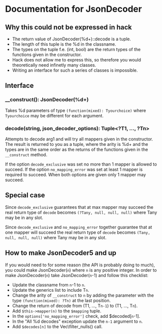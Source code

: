 # Documentation for JsonDecoder

## Why this could not be expressed in hack
* The return value of JsonDecoder(%d+)::decode is a tuple.
* The length of this tuple is the %d in the classname.
* The types on the tuple f.e. (int, bool) are the return types of the functions given in the constructor.
* Hack does not allow me to express this, so therefore you would theoretically need infinetly many classes.
* Writing an interface for such a series of classes is impossible.

## Interface

### __construct(): JsonDecoder(%d+)
Takes %d parameters of type `(function(mixed): Tyourchoice)` where `Tyourchoice` may be different for each argument.

### decode(string, json_decoder_options): Tuple<?T1, ..., ?Tn>
Attempts to decode arg1 and will try all mappers given in the constructor.
The result is returned to you as a tuple, where the arity is %d+ and the types are in the same order as the returns of the functions given in the `__construct` method.


If the option `decode_exclusive` was set no more than 1 mapper is allowed to succeed.
If the option `no_mapping_error` was set at least 1 mapper is required to succeed.
When both options are given only 1 mapper may succeed.

## Special case
Since `decode_exclusive` guarantees that at max mapper may succeed the real return type of `decode` becomes `(?Tany, null, null, null)` where Tany may be in any slot.


Since `decode_exclusive` and `no_mapping_error` together guarantee that at one mapper will succeed the real return type of `decode` becomes `(Tany, null, null, null)` where Tany may be in any slot.

## How to make JsonDecoder5 and up
If you would need to for some reason (the API is probably doing to much), you could make JsonDecoder(`n`) where `n` is any positive integer.
In order to make JsonDecoder(`n`) take JsonDecoder(`n`-1) and follow this checklist:
* Update the classname from `n`-1 to `n`.
* Update the generics list to include T`n`.
* Change the arity of `__construct` to `n` by adding the parameter with the type `(function(mixed): ?Tn)` at the last position.
* Change the return of decode from (T1, ..., T`n-1`) to (T1, ..., T`n`).
* Add `$this->mapper(n)` to the `$mapping` tuple.
* In the `options['no_mapping_error']` check, add $decoded[`n`-1].
* In the "All %d decodes" exception update the `n-1` argument to `n`.
* Add `$decodes[n]` to the Vec\filter_nulls() call.